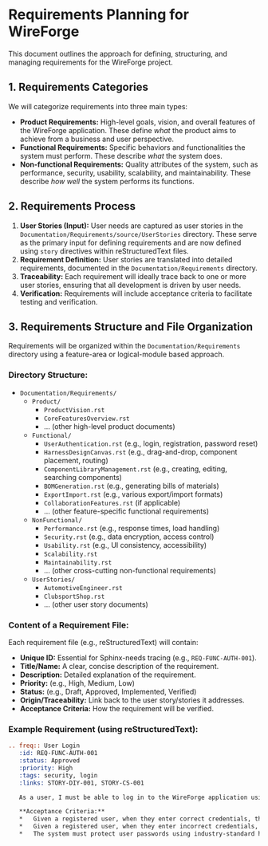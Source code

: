 # Requirements Planning for WireForge

This document outlines the approach for defining, structuring, and managing requirements for the WireForge project.

## 1. Requirements Categories

We will categorize requirements into three main types:

*   **Product Requirements:** High-level goals, vision, and overall features of the WireForge application. These define *what* the product aims to achieve from a business and user perspective.
*   **Functional Requirements:** Specific behaviors and functionalities the system must perform. These describe *what* the system does.
*   **Non-functional Requirements:** Quality attributes of the system, such as performance, security, usability, scalability, and maintainability. These describe *how well* the system performs its functions.

## 2. Requirements Process

1.  **User Stories (Input):** User needs are captured as user stories in the `Documentation/Requirements/source/UserStories` directory. These serve as the primary input for defining requirements and are now defined using `story` directives within reStructuredText files.
2.  **Requirement Definition:** User stories are translated into detailed requirements, documented in the `Documentation/Requirements` directory.
3.  **Traceability:** Each requirement will ideally trace back to one or more user stories, ensuring that all development is driven by user needs.
4.  **Verification:** Requirements will include acceptance criteria to facilitate testing and verification.

## 3. Requirements Structure and File Organization

Requirements will be organized within the `Documentation/Requirements` directory using a feature-area or logical-module based approach.

### Directory Structure:

*   `Documentation/Requirements/`
    *   `Product/`
        *   `ProductVision.rst`
        *   `CoreFeaturesOverview.rst`
        *   ... (other high-level product documents)
    *   `Functional/`
        *   `UserAuthentication.rst` (e.g., login, registration, password reset)
        *   `HarnessDesignCanvas.rst` (e.g., drag-and-drop, component placement, routing)
        *   `ComponentLibraryManagement.rst` (e.g., creating, editing, searching components)
        *   `BOMGeneration.rst` (e.g., generating bills of materials)
        *   `ExportImport.rst` (e.g., various export/import formats)
        *   `CollaborationFeatures.rst` (if applicable)
        *   ... (other feature-specific functional requirements)
    *   `NonFunctional/`
        *   `Performance.rst` (e.g., response times, load handling)
        *   `Security.rst` (e.g., data encryption, access control)
        *   `Usability.rst` (e.g., UI consistency, accessibility)
        *   `Scalability.rst`
        *   `Maintainability.rst`
        *   ... (other cross-cutting non-functional requirements)
    *   `UserStories/`
        *   `AutomotiveEngineer.rst`
        *   `ClubsportShop.rst`
        *   ... (other user story documents)

### Content of a Requirement File:

Each requirement file (e.g., reStructuredText) will contain:

*   **Unique ID:** Essential for Sphinx-needs tracing (e.g., `REQ-FUNC-AUTH-001`).
*   **Title/Name:** A clear, concise description of the requirement.
*   **Description:** Detailed explanation of the requirement.
*   **Priority:** (e.g., High, Medium, Low)
*   **Status:** (e.g., Draft, Approved, Implemented, Verified)
*   **Origin/Traceability:** Link back to the user story/stories it addresses.
*   **Acceptance Criteria:** How the requirement will be verified.

### Example Requirement (using reStructuredText):

```rst
.. freq:: User Login
   :id: REQ-FUNC-AUTH-001
   :status: Approved
   :priority: High
   :tags: security, login
   :links: STORY-DIY-001, STORY-CS-001

   As a user, I must be able to log in to the WireForge application using a valid username and password.

   **Acceptance Criteria:**
   *   Given a registered user, when they enter correct credentials, then they are successfully logged in.
   *   Given a registered user, when they enter incorrect credentials, then an error message is displayed and they remain on the login page.
   *   The system must protect user passwords using industry-standard hashing algorithms.
```

